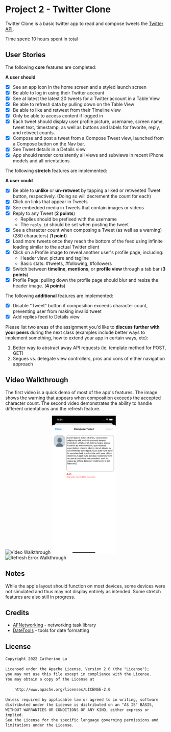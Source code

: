 # Project 2 - Twitter Clone

Twitter Clone is a basic twitter app to read and compose tweets the [Twitter API](https://apps.twitter.com/).

Time spent: 10 hours spent in total

## User Stories

The following **core** features are completed:

**A user should**

- [x] See an app icon in the home screen and a styled launch screen
- [x] Be able to log in using their Twitter account
- [x] See at latest the latest 20 tweets for a Twitter account in a Table View
- [x] Be able to refresh data by pulling down on the Table View
- [x] Be able to like and retweet from their Timeline view
- [x] Only be able to access content if logged in
- [x] Each tweet should display user profile picture, username, screen name, tweet text, timestamp, as well as buttons and labels for favorite, reply, and retweet counts.
- [x] Compose and post a tweet from a Compose Tweet view, launched from a Compose button on the Nav bar.
- [x] See Tweet details in a Details view
- [x] App should render consistently all views and subviews in recent iPhone models and all orientations

The following **stretch** features are implemented:

**A user could**

- [x] Be able to **unlike** or **un-retweet** by tapping a liked or retweeted Tweet button, respectively. (Doing so will decrement the count for each)
- [x] Click on links that appear in Tweets
- [x] See embedded media in Tweets that contain images or videos
- [x] Reply to any Tweet (**2 points**)
  - Replies should be prefixed with the username
  - The `reply_id` should be set when posting the tweet
- [x] See a character count when composing a Tweet (as well as a warning) (280 characters) (**1 point**)
- [x] Load more tweets once they reach the bottom of the feed using infinite loading similar to the actual Twitter client
- [x] Click on a Profile image to reveal another user's profile page, including:
  - Header view: picture and tagline
  - Basic stats: #tweets, #following, #followers
- [x] Switch between **timeline**, **mentions**, or **profile view** through a tab bar (**3 points**)
- [x] Profile Page: pulling down the profile page should blur and resize the header image. (**4 points**)

The following **additional** features are implemented:

- [x] Disable "Tweet" button if composition exceeds character count, preventing user from making invalid tweet
- [x] Add replies feed to Details view

Please list two areas of the assignment you'd like to **discuss further with your peers** during the next class (examples include better ways to implement something, how to extend your app in certain ways, etc):

1. Better way to abstract away API requests (ie. template method for POST, GET)
2. Segues vs. delegate view controllers, pros and cons of either navigation approach

## Video Walkthrough
The first video is a quick demo of most of the app's features. The image shows the warning that appears when composition exceeds the accepted character count. The second video demonstrates the ability to handle different orientations and the refresh feature. 
<p float="left">
<img src='Demo/twitter1.gif' title='Video Walkthrough' alt='Video Walkthrough' width='200'/> 
<img src='Demo/characterWarning.png' title='Warning Walkthrough' alt='Refresh Error Walkthrough' width='200'/>
<img src='Demo/twitter2.gif' title='Refresh Walkthrough' alt='Refresh Error Walkthrough' width='320'/>
</p>

## Notes
While the app's layout should function on most devices, some devices were not simulated and thus may not display entirely as intended. Some stretch features are also still in progress.

## Credits
- [AFNetworking](https://github.com/AFNetworking/AFNetworking) - networking task library
- [DateTools](https://github.com/MatthewYork/DateTools) - tools for date formatting

## License

    Copyright 2022 Catherine Lu

    Licensed under the Apache License, Version 2.0 (the "License");
    you may not use this file except in compliance with the License.
    You may obtain a copy of the License at

        http://www.apache.org/licenses/LICENSE-2.0

    Unless required by applicable law or agreed to in writing, software
    distributed under the License is distributed on an "AS IS" BASIS,
    WITHOUT WARRANTIES OR CONDITIONS OF ANY KIND, either express or implied.
    See the License for the specific language governing permissions and
    limitations under the License.
